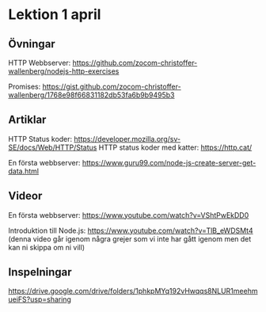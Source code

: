 # Lektion 1 april

## Övningar

HTTP Webbserver: https://github.com/zocom-christoffer-wallenberg/nodejs-http-exercises

Promises: https://gist.github.com/zocom-christoffer-wallenberg/1768e98f66831182db53fa6b9b9495b3

## Artiklar
HTTP Status koder: https://developer.mozilla.org/sv-SE/docs/Web/HTTP/Status
HTTP status koder med katter: https://http.cat/

En första webbserver: https://www.guru99.com/node-js-create-server-get-data.html

## Videor
En första webbserver: https://www.youtube.com/watch?v=VShtPwEkDD0

Introduktion till Node.js: https://www.youtube.com/watch?v=TlB_eWDSMt4 (denna video går igenom några grejer som vi inte har gått igenom men det kan ni skippa om ni vill)

## Inspelningar

https://drive.google.com/drive/folders/1phkpMYq192vHwqqs8NLUR1meehmueiFS?usp=sharing